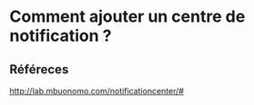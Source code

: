 # Comment ajouter un centre de notification ?

## Référeces

http://lab.mbuonomo.com/notificationcenter/#